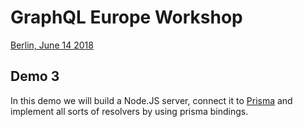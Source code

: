 # GraphQL Europe Workshop

[Berlin, June 14 2018](https://www.meetup.com/graphql-berlin/events/251440436/)

## Demo 3

In this demo we will build a Node.JS server, connect it to [Prisma](prisma.io) and implement all sorts of resolvers by using prisma bindings.
